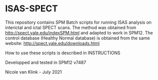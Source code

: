 # ISAS-SPECT

This repository contains SPM Batch scripts for running ISAS analysis on interictal and ictal SPECT scans. 
The method was obtained from http://spect.yale.edu/indexSPM.html and adapted to work in SPM12. 
The control database (Healthy Normal database) is obtained from the same website: http://spect.yale.edu/downloads.html

How to use these scripts is described in INSTRUCTIONS

Developped and tested in SPM12 v7487

Nicole van Klink - July 2021

